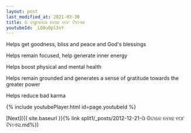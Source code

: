 ```yaml
---
layout: post
last_modified_at: 2021-03-30
title: ଓଁ ବସୁମନସେ ନମାହ ୧୦୮ ଟିମଏସ
youtubeId: _LQ8uOpl3sY
---
```

 
 
Helps get goodness, bliss and peace and God's blessings
 
Helps remain focused, help generate inner energy 
 
Helps boost physical and mental health 
 
Helps remain grounded and generates a sense of gratitude towards the greater power 
 
Helps reduce bad karma
 
 
 
 


{% include youtubePlayer.html id=page.youtubeId %}
 
[Next]({{ site.baseurl }}{% link  split1/_posts/2012-12-21-ଓଁ ରିଟାବେ ନମାହ ୧୦୮ ଟିମଏସ.md%})
 
